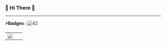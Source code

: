 ### 👋 Hi There 👋

---

**⚡️Badges :** ![42](https://badge42.vercel.app/api/v2/cl31qu8un001109mnzxb3no9c/stats?cursusId=21&coalitionId=88)

<table>
  <tr>
    <td valign="top" width="57.5%">
      <a href="https://github.com/JaeSeoKim/badge42">
        <img src="https://badge42.herokuapp.com/api/stats/juahn?privacyEmail=true" align="center"/>
    </td>
<!--     <td valign="top" width="43.5%">
      <a href="https://solved.ac/xuzhunhe">
        <img src="http://mazassumnida.wtf/api/v2/generate_badge?boj=xuzhunhe" align="center"/>
    </td> -->
  </tr>
</table> 
